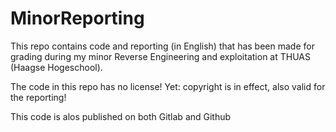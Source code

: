 # MinorReporting

This repo contains code and reporting (in English) that has been made for grading during my minor Reverse Engineering
and exploitation at THUAS (Haagse Hogeschool).

The code in this repo has no license! Yet: copyright is in effect, also valid for the reporting!

This code is alos published on both Gitlab and Github
